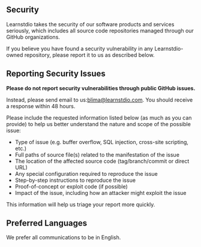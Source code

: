 <!-- BEGIN LEARNSTDIO SECURITY.MD V0.0.5 BLOCK -->

## Security

Learnstdio takes the security of our software products and services seriously, which includes all source code repositories managed through our GitHub organizations.

If you believe you have found a security vulnerability in any Learnstdio-owned repository, please report it to us as described below.

## Reporting Security Issues

**Please do not report security vulnerabilities through public GitHub issues.**

Instead, please send email to us:[blima@learnstdio.com](mailto:blima@learnstdio.com). You should receive a response within 48 hours.

Please include the requested information listed below (as much as you can provide) to help us better understand the nature and scope of the possible issue:

  * Type of issue (e.g. buffer overflow, SQL injection, cross-site scripting, etc.)
  * Full paths of source file(s) related to the manifestation of the issue
  * The location of the affected source code (tag/branch/commit or direct URL)
  * Any special configuration required to reproduce the issue
  * Step-by-step instructions to reproduce the issue
  * Proof-of-concept or exploit code (if possible)
  * Impact of the issue, including how an attacker might exploit the issue

This information will help us triage your report more quickly.

## Preferred Languages

We prefer all communications to be in English.

<!-- END LEARNSTDIO SECURITY.MD BLOCK -->

